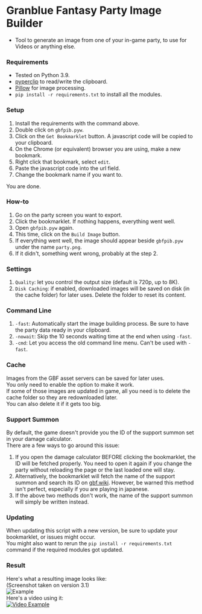 # Granblue Fantasy Party Image Builder  
* Tool to generate an image from one of your in-game party, to use for Videos or anything else.  
### Requirements  
* Tested on Python 3.9.  
* [pyperclip](https://pypi.org/project/pyperclip/) to read/write the clipboard.  
* [Pillow](https://pillow.readthedocs.io/en/stable/) for image processing.  
* `pip install -r requirements.txt` to install all the modules.  
### Setup  
1. Install the requirements with the command above.  
2. Double click on `gbfpib.pyw`.  
3. Click on the `Get Bookmarklet` button. A javascript code will be copied to your clipboard.  
4. On the Chrome (or equivalent) browser you are using, make a new bookmark.  
5. Right click that bookmark, select `edit`.  
6. Paste the javascript code into the url field.  
7. Change the bookmark name if you want to.  
  
You are done.  
### How-to  
1. Go on the party screen you want to export.  
2. Click the bookmarklet. If nothing happens, everything went well.  
3. Open `gbfpib.pyw` again.  
4. This time, click on the `Build Image` button.  
5. If everything went well, the image should appear beside `gbfpib.pyw` under the name `party.png`.  
6. If it didn't, something went wrong, probably at the step 2.  
### Settings  
1. `Quality`: let you control the output size (default is 720p, up to 8K).  
2. `Disk Caching`: if enabled, downloaded images will be saved on disk (in the cache folder) for later uses. Delete the folder to reset its content.  
### Command Line  
1. `-fast`: Automatically start the image building process. Be sure to have the party data ready in your clipboard.  
2. `-nowait`: Skip the 10 seconds waiting time at the end when using `-fast`.  
2. `-cmd`: Let you access the old command line menu. Can't be used with `-fast`.  
### Cache  
Images from the GBF asset servers can be saved for later uses.  
You only need to enable the option to make it work.  
If some of those images are updated in game, all you need is to delete the cache folder so they are redownloaded later.  
You can also delete it if it gets too big.  
### Support Summon  
By default, the game doesn't provide you the ID of the support summon set in your damage calculator.  
There are a few ways to go around this issue:  
1. If you open the damage calculator BEFORE clicking the bookmarklet, the ID will be fetched properly. You need to open it again if you change the party without reloading the page or the last loaded one will stay.  
2. Alternatively, the bookmarklet will fetch the name of the support summon and search its ID on [gbf.wiki](https://gbf.wiki/). However, be warned this method isn't perfect, especially if you are playing in japanese.  
3. If the above two methods don't work, the name of the support summon will simply be written instead.  
### Updating  
When updating this script with a new version, be sure to update your bookmarklet, or issues might occur.  
You might also want to rerun the `pip install -r requirements.txt` command if the required modules got updated.  
### Result  
Here's what a resulting image looks like:  
(Screenshot taken on version 3.1)  
![Example](https://cdn.discordapp.com/attachments/614716155646705676/910561082203054080/party.png)  
Here's a video using it:  
[![Video Example](https://img.youtube.com/vi/6t0zl7qTPVw/0.jpg)](https://www.youtube.com/watch?v=6t0zl7qTPVw)  